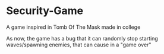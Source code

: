# Security-Game
A game inspired in Tomb Of The Mask made in college


As now, the game has a bug that it can randomly stop starting waves/spawning enemies, that can cause in a "game over"
